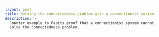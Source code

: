 ```yaml
---
layout: post
title: Solving the connectedness problem with a connectionist system
description: >
  Counter example to Papits proof that a connectionist system cannot   
  solve the connectedness problem.
---
```


